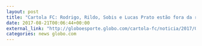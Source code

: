 ```yaml
---
layout: post
title: "Cartola FC: Rodrigo, Rildo, Sobis e Lucas Prato estão fora da rodada #21"
date: 2017-08-21T00:06:44+00:00
external_link: "http://globoesporte.globo.com/cartola-fc/noticia/2017/08/cartola-fc-rodrigo-rildo-sobis-e-lucas-pratto-estao-fora-da-rodada-21.html"
categories: news globo.com
---
```

